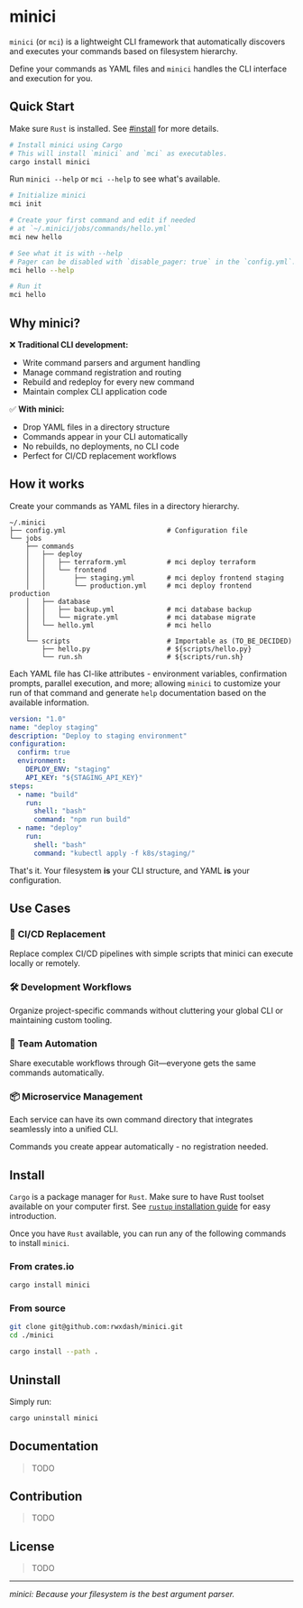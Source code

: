 # minici

`minici` (or `mci`) is a lightweight CLI framework that automatically discovers and executes your commands based on filesystem hierarchy.

Define your commands as YAML files and `minici` handles the CLI interface and execution for you.

## Quick Start

Make sure `Rust` is installed. See [#install](#install) for more details.

```bash
# Install minici using Cargo
# This will install `minici` and `mci` as executables.
cargo install minici
```

Run `minici --help` or `mci --help` to see what's available.

```bash
# Initialize minici
mci init

# Create your first command and edit if needed
# at `~/.minici/jobs/commands/hello.yml`
mci new hello

# See what it is with --help
# Pager can be disabled with `disable_pager: true` in the `config.yml`.
mci hello --help

# Run it
mci hello
```

## Why minici?

❌ **Traditional CLI development:**
- Write command parsers and argument handling
- Manage command registration and routing
- Rebuild and redeploy for every new command
- Maintain complex CLI application code

✅ **With minici:**
- Drop YAML files in a directory structure
- Commands appear in your CLI automatically
- No rebuilds, no deployments, no CLI code
- Perfect for CI/CD replacement workflows

## How it works

Create your commands as YAML files in a directory hierarchy.

```
~/.minici
├── config.yml                         # Configuration file
└── jobs
    ├── commands
    │   ├── deploy
    │   │   ├── terraform.yml          # mci deploy terraform
    │   │   └── frontend
    │   │       ├── staging.yml        # mci deploy frontend staging
    │   │       └── production.yml     # mci deploy frontend production
    │   ├── database
    │   │   ├── backup.yml             # mci database backup
    │   │   └── migrate.yml            # mci database migrate
    │   └── hello.yml                  # mci hello
    │
    └── scripts                        # Importable as (TO_BE_DECIDED)
        ├── hello.py                   # ${scripts/hello.py}
        └── run.sh                     # ${scripts/run.sh}
```

Each YAML file has CI-like attributes - environment variables, confirmation prompts, parallel execution, and more; allowing `minici` to customize your run of that command and generate `help` documentation based on the available information.

```yaml
version: "1.0"
name: "deploy staging"
description: "Deploy to staging environment"
configuration:
  confirm: true
  environment:
    DEPLOY_ENV: "staging"
    API_KEY: "${STAGING_API_KEY}"
steps:
  - name: "build"
    run:
      shell: "bash"
      command: "npm run build"
  - name: "deploy"
    run:
      shell: "bash"
      command: "kubectl apply -f k8s/staging/"
```

That's it. Your filesystem **is** your CLI structure, and YAML **is** your configuration.

## Use Cases

### 🔄 **CI/CD Replacement**
Replace complex CI/CD pipelines with simple scripts that minici can execute locally or remotely.

### 🛠️ **Development Workflows**
Organize project-specific commands without cluttering your global CLI or maintaining custom tooling.

### 🏢 **Team Automation**
Share executable workflows through Git—everyone gets the same commands automatically.

### 📦 **Microservice Management**
Each service can have its own command directory that integrates seamlessly into a unified CLI.

Commands you create appear automatically - no registration needed.

## Install

`Cargo` is a package manager for `Rust`. Make sure to have Rust toolset available on your computer first. See [`rustup` installation guide](https://www.rust-lang.org/tools/install) for easy introduction.

Once you have `Rust` available, you can run any of the following commands to install `minici`.

### From crates.io

```bash
cargo install minici
```

### From source

```bash
git clone git@github.com:rwxdash/minici.git
cd ./minici

cargo install --path .
```

## Uninstall

Simply run:

```bash
cargo uninstall minici
```

## Documentation

> TODO

## Contribution

> TODO

## License

> TODO

---

*minici: Because your filesystem is the best argument parser.*
